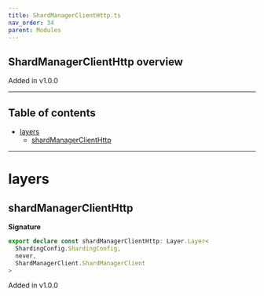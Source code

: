 ```yaml
---
title: ShardManagerClientHttp.ts
nav_order: 34
parent: Modules
---
```


## ShardManagerClientHttp overview

Added in v1.0.0

---

<h2 class="text-delta">Table of contents</h2>

- [layers](#layers)
  - [shardManagerClientHttp](#shardmanagerclienthttp)

---

# layers

## shardManagerClientHttp

**Signature**

```ts
export declare const shardManagerClientHttp: Layer.Layer<
  ShardingConfig.ShardingConfig,
  never,
  ShardManagerClient.ShardManagerClient
>
```

Added in v1.0.0
